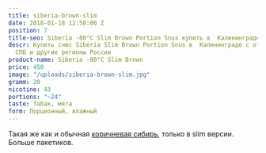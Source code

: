 ```yaml
---
title: siberia-brown-slim
date: 2018-01-18 12:58:00 Z
position: 7
title-seo: Siberia -80°C Slim Brown Portion Snus купить в  Калининграде
descr: Купить снюс Siberia Slim Brown Portion Snus в  Калининграде с отправкой в Москву,
  СПБ и другие регионы России
product-name: Siberia -80°C Slim Brown
price: 450
image: "/uploads/siberia-brown-slim.jpg"
gramm: 20
nicotine: 43
portions: "~24"
taste: Табак, мята
form: Порционный, влажный
---
```


Такая же как и обычная [коричневая сибирь](/siberia-brown.html), только в slim версии. Больше пакетиков.